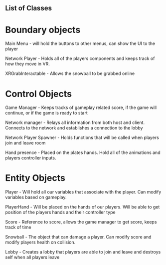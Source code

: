 ## List of Classes
# Boundary objects
Main Menu - will hold the buttons to other menus, can show the UI to the player

Network Player - Holds all of the players components and keeps track of how they move in VR.

XRGrabInteractable - Allows the snowball to be grabbed online

# Control Objects
Game Manager - Keeps tracks of gameplay related score, if the game will continue, or if the game is ready to start

Network manager - Relays all information from both host and client. Connects to the network and establishes a connection to the lobby

Network Player Spawner - Holds functions that will be called when players join and leave room

Hand presence - Placed on the plates hands. Hold all of the animations and players controller inputs.

# Entity Objects
Player - Will hold all our variables that associate with the player. Can modify variables based on gameplay.

PlayerHand - Will be placed on the hands of our players. Will be able to get position of the players hands and their controller type

Score - Reference to score, allows the game manager to get score, keeps track of time

Snowball - The object that can damage a player. Can modify score and modify players health on collision.

Lobby - Creates a lobby that players are able to join and leave and destroys self when all players leave
